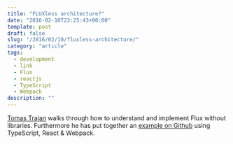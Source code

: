 ```yaml
---
title: "FLUXless architecture?"
date: "2016-02-10T23:25:43+00:00"
template: post
draft: false
slug: "/2016/02/10/fluxless-architecture/"
category: "article"
tags:
  - development
  - link
  - Flux
  - reactjs
  - TypeScript
  - Webpack
description: ""
---
```


<p class="p1"><span class="s1"><a href="https://twitter.com/tomastrajan">Tomas Trajan</a> walks through how to understand and implement Flux without libraries. Furthermore he has put together an <a href="https://github.com/tomastrajan/react-typescript-webpack">example on Github</a> using TypeScript, React &amp; Webpack.</span></p>